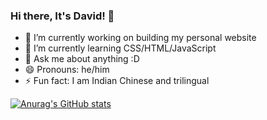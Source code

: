 ### Hi there, It's David! 👋

- 🔭 I’m currently working on building my personal website
- 🌱 I’m currently learning CSS/HTML/JavaScript
- 💬 Ask me about anything :D
- 😄 Pronouns: he/him
- ⚡ Fun fact: I am Indian Chinese and trilingual

[![Anurag's GitHub stats](https://github-readme-stats.vercel.app/api?username=DavidMysteriousLi)](https://github.com/anuraghazra/github-readme-stats)
